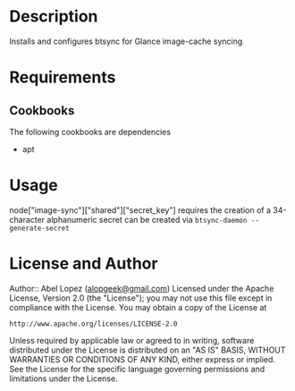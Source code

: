 Description
===========

Installs and configures btsync for Glance image-cache syncing

Requirements
============

Cookbooks
---------

The following cookbooks are dependencies

* apt

Usage
=====

node["image-sync"]["shared"]["secret_key"] 
requires the creation of a 34-character alphanumeric secret
can be created via `btsync-daemon --generate-secret`

License and Author
==================

Author:: Abel Lopez (<alopgeek@gmail.com>)
Licensed under the Apache License, Version 2.0 (the "License");
you may not use this file except in compliance with the License.
You may obtain a copy of the License at

    http://www.apache.org/licenses/LICENSE-2.0

Unless required by applicable law or agreed to in writing, software
distributed under the License is distributed on an "AS IS" BASIS,
WITHOUT WARRANTIES OR CONDITIONS OF ANY KIND, either express or implied.
See the License for the specific language governing permissions and
limitations under the License.

